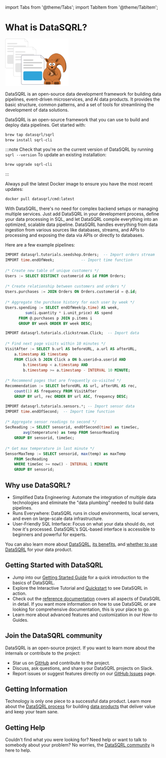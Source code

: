 import Tabs from '@theme/Tabs';
import TabItem from '@theme/TabItem';

# What is DataSQRL?

<img src="/img/generic/undraw_documentation.svg" alt="DataSQRL Documentation >" width="40%"/>

DataSQRL is an open-source data development framework for building data pipelines, event-driven microservices, and AI data products. It provides the basic structure, common patterns, and a set of tools for streamlining the development of data solutions.

DataSQRL is an open-source framework that you can use to build and deploy data pipelines. Get started with:


<Tabs groupId="cli">
<TabItem value="Mac" default>

```bash
brew tap datasqrl/sqrl
brew install sqrl-cli
```

:::note
Check that you're on the current version of DataSQRL by running `sqrl --version`
To update an existing installation:

```bash
brew upgrade sqrl-cli
```
:::

</TabItem>
<TabItem value="Docker">
Always pull the latest Docker image to ensure you have the most recent updates:

```bash
docker pull datasqrl/cmd:latest
```

</TabItem>
</Tabs>

With DataSQRL, there's no need for complex backend setups or managing multiple services. Just add DataSQRL in your development process, define your data processing in SQL, and let DataSQRL compile everything into an optimized, scalable data pipeline. DataSQRL handles everything from data ingestion from various sources like databases, streams, and APIs to processing and exposing the data via APIs or directly to databases.

Here are a few example pipelines:

<Tabs>
<TabItem value="Data Mesh" default>

```sql
IMPORT datasqrl.tutorials.seedshop.Orders;  -- Import orders stream
IMPORT time.endOfWeek;            -- Import time function

/* Create new table of unique customers */
Users := SELECT DISTINCT customerid AS id FROM Orders;

/* Create relationship between customers and orders */
Users.purchases := JOIN Orders ON Orders.customerid = @.id;

/* Aggregate the purchase history for each user by week */
Users.spending := SELECT endOfWeek(p.time) AS week,
         sum(i.quantity * i.unit_price) AS spend
      FROM @.purchases p JOIN p.items i
      GROUP BY week ORDER BY week DESC;
```
</TabItem>
<TabItem value="AI">

```sql
IMPORT datasqrl.tutorials.clickstream.Click;  -- Import data

/* Find next page visits within 10 minutes */
VisitAfter := SELECT b.url AS beforeURL, a.url AS afterURL,
    a.timestamp AS timestamp
    FROM Click b JOIN Click a ON b.userid=a.userid AND
        b.timestamp < a.timestamp AND
        b.timestamp >= a.timestamp - INTERVAL 10 MINUTE;

/* Recommend pages that are frequently co-visited */
Recommendation := SELECT beforeURL AS url, afterURL AS rec,
    count(1) AS frequency FROM VisitAfter
    GROUP BY url, rec ORDER BY url ASC, frequency DESC;
```
</TabItem>
<TabItem value="Observability and Automation">

```sql
IMPORT datasqrl.tutorials.sensors.*; -- Import sensor data
IMPORT time.endOfSecond;  -- Import time function

/* Aggregate sensor readings to second */
SecReading := SELECT sensorid, endOfSecond(time) as timeSec,
        avg(temperature) as temp FROM SensorReading
    GROUP BY sensorid, timeSec;

/* Get max temperature in last minute */
SensorMaxTemp := SELECT sensorid, max(temp) as maxTemp
    FROM SecReading
    WHERE timeSec >= now() - INTERVAL 1 MINUTE
    GROUP BY sensorid;
```
</TabItem>
</Tabs>

## Why use DataSQRL?
- Simplified Data Engineering: Automate the integration of multiple data technologies and eliminate the "data plumbing" needed to build data pipelines.
- Runs Everywhere: DataSQRL runs in cloud environments, local servers, and even on large-scale data infrastructure.
- User-Friendly SQL Interface: Focus on what your data should do, not how it's processed. DataSQRL's SQL-based interface is accessible to beginners and powerful for experts.

You can also learn more about [DataSQRL](../getting-started/concepts/datasqrl), [its benefits](../getting-started/concepts/why-datasqrl), and [whether to use DataSQRL](../getting-started/concepts/when-datasqrl) for your data product.

## Getting Started with DataSQRL

- Jump into our [Getting Started Guide](../getting-started)  for a quick introduction to the basics of DataSQRL.
- Explore the Interactive Tutorial and [Quickstart](../getting-started/quickstart)  to see DataSQRL in action.
- Check out the [reference documentation](../reference/sqrl/datasqrl-spec) covers all aspects of DataSQRL in detail. If you want more information on how to use DataSQRL or are looking for comprehensive documentation, this is your place to go.
- Learn more about advanced features and customization in our How-to Guides.

## Join the DataSQRL community
DataSQRL is an open-source project. If you want to learn more about the internals or contribute to the project:
- Star us on [GitHub](https://github.com/DataSQRL/sqrl) and contribute to the project.
- Discuss, ask questions, and share your DataSQRL projects on Slack.
- Report issues or suggest features directly on our [GitHub Issues](https://github.com/DataSQRL/sqrl/issues) page.

## Getting Information
Technology is only one piece to a successful data product. Learn more about the [DataSQRL process](../process/intro) for building [data products](../reference/concepts/data-product) that deliver value and keep your team sane.

## Getting Help
Couldn't find what you were looking for? Need help or want to talk to somebody about your problem? No worries, the [DataSQRL community](/community) is here to help.